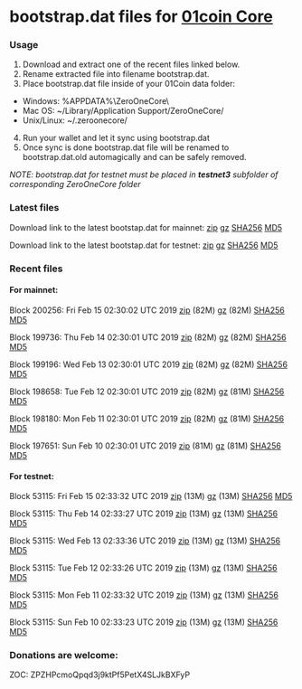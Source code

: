 # bootstrap.dat files for [01coin Core](https://01coin.io)

### Usage

1. Download and extract one of the recent files linked below.
2. Rename extracted file into filename bootstrap.dat.
3. Place bootstrap.dat file inside of your 01Coin data folder:
 - Windows: %APPDATA%\ZeroOneCore\
 - Mac OS: ~/Library/Application Support/ZeroOneCore/
 - Unix/Linux: ~/.zeroonecore/
4. Run your wallet and let it sync using bootstrap.dat
5. Once sync is done bootstrap.dat file will be renamed to bootstrap.dat.old automagically and can be safely removed.

_NOTE: bootstrap.dat for testnet must be placed in **testnet3** subfolder of corresponding ZeroOneCore folder_

### Latest files
Download link to the latest bootstap.dat for mainnet: [zip](https://files.01coin.io/mainnet/bootstrap.dat.zip) [gz](https://files.01coin.io/mainnet/bootstrap.dat.tar.gz) [SHA256](https://files.01coin.io/mainnet/sha256.txt) [MD5](https://files.01coin.io/mainnet/md5.txt)

Download link to the latest bootstap.dat for testnet: [zip](https://files.01coin.io/testnet/bootstrap.dat.zip) [gz](https://files.01coin.io/testnet/bootstrap.dat.tar.gz) [SHA256](https://files.01coin.io/testnet/sha256.txt) [MD5](https://files.01coin.io/testnet/md5.txt)

### Recent files

#### For mainnet:

Block 200256: Fri Feb 15 02:30:02 UTC 2019 [zip](https://files.01coin.io/mainnet/2019-02-15/bootstrap.dat.zip) (82M) [gz](https://files.01coin.io/mainnet/2019-02-15/bootstrap.dat.tar.gz) (82M) [SHA256](https://files.01coin.io/mainnet/2019-02-15/sha256.txt) [MD5](https://files.01coin.io/mainnet/2019-02-15/md5.txt)

Block 199736: Thu Feb 14 02:30:01 UTC 2019 [zip](https://files.01coin.io/mainnet/2019-02-14/bootstrap.dat.zip) (82M) [gz](https://files.01coin.io/mainnet/2019-02-14/bootstrap.dat.tar.gz) (82M) [SHA256](https://files.01coin.io/mainnet/2019-02-14/sha256.txt) [MD5](https://files.01coin.io/mainnet/2019-02-14/md5.txt)

Block 199196: Wed Feb 13 02:30:01 UTC 2019 [zip](https://files.01coin.io/mainnet/2019-02-13/bootstrap.dat.zip) (82M) [gz](https://files.01coin.io/mainnet/2019-02-13/bootstrap.dat.tar.gz) (82M) [SHA256](https://files.01coin.io/mainnet/2019-02-13/sha256.txt) [MD5](https://files.01coin.io/mainnet/2019-02-13/md5.txt)

Block 198658: Tue Feb 12 02:30:01 UTC 2019 [zip](https://files.01coin.io/mainnet/2019-02-12/bootstrap.dat.zip) (82M) [gz](https://files.01coin.io/mainnet/2019-02-12/bootstrap.dat.tar.gz) (81M) [SHA256](https://files.01coin.io/mainnet/2019-02-12/sha256.txt) [MD5](https://files.01coin.io/mainnet/2019-02-12/md5.txt)

Block 198180: Mon Feb 11 02:30:01 UTC 2019 [zip](https://files.01coin.io/mainnet/2019-02-11/bootstrap.dat.zip) (82M) [gz](https://files.01coin.io/mainnet/2019-02-11/bootstrap.dat.tar.gz) (81M) [SHA256](https://files.01coin.io/mainnet/2019-02-11/sha256.txt) [MD5](https://files.01coin.io/mainnet/2019-02-11/md5.txt)

Block 197651: Sun Feb 10 02:30:01 UTC 2019 [zip](https://files.01coin.io/mainnet/2019-02-10/bootstrap.dat.zip) (81M) [gz](https://files.01coin.io/mainnet/2019-02-10/bootstrap.dat.tar.gz) (81M) [SHA256](https://files.01coin.io/mainnet/2019-02-10/sha256.txt) [MD5](https://files.01coin.io/mainnet/2019-02-10/md5.txt)


#### For testnet:

Block 53115: Fri Feb 15 02:33:32 UTC 2019 [zip](https://files.01coin.io/testnet/2019-02-15/bootstrap.dat.zip) (13M) [gz](https://files.01coin.io/testnet/2019-02-15/bootstrap.dat.tar.gz) (13M) [SHA256](https://files.01coin.io/testnet/2019-02-15/sha256.txt) [MD5](https://files.01coin.io/testnet/2019-02-15/md5.txt)

Block 53115: Thu Feb 14 02:33:27 UTC 2019 [zip](https://files.01coin.io/testnet/2019-02-14/bootstrap.dat.zip) (13M) [gz](https://files.01coin.io/testnet/2019-02-14/bootstrap.dat.tar.gz) (13M) [SHA256](https://files.01coin.io/testnet/2019-02-14/sha256.txt) [MD5](https://files.01coin.io/testnet/2019-02-14/md5.txt)

Block 53115: Wed Feb 13 02:33:36 UTC 2019 [zip](https://files.01coin.io/testnet/2019-02-13/bootstrap.dat.zip) (13M) [gz](https://files.01coin.io/testnet/2019-02-13/bootstrap.dat.tar.gz) (13M) [SHA256](https://files.01coin.io/testnet/2019-02-13/sha256.txt) [MD5](https://files.01coin.io/testnet/2019-02-13/md5.txt)

Block 53115: Tue Feb 12 02:33:26 UTC 2019 [zip](https://files.01coin.io/testnet/2019-02-12/bootstrap.dat.zip) (13M) [gz](https://files.01coin.io/testnet/2019-02-12/bootstrap.dat.tar.gz) (13M) [SHA256](https://files.01coin.io/testnet/2019-02-12/sha256.txt) [MD5](https://files.01coin.io/testnet/2019-02-12/md5.txt)

Block 53115: Mon Feb 11 02:33:32 UTC 2019 [zip](https://files.01coin.io/testnet/2019-02-11/bootstrap.dat.zip) (13M) [gz](https://files.01coin.io/testnet/2019-02-11/bootstrap.dat.tar.gz) (13M) [SHA256](https://files.01coin.io/testnet/2019-02-11/sha256.txt) [MD5](https://files.01coin.io/testnet/2019-02-11/md5.txt)

Block 53115: Sun Feb 10 02:33:23 UTC 2019 [zip](https://files.01coin.io/testnet/2019-02-10/bootstrap.dat.zip) (13M) [gz](https://files.01coin.io/testnet/2019-02-10/bootstrap.dat.tar.gz) (13M) [SHA256](https://files.01coin.io/testnet/2019-02-10/sha256.txt) [MD5](https://files.01coin.io/testnet/2019-02-10/md5.txt)


### Donations are welcome:

ZOC: ZPZHPcmoQpqd3j9ktPf5PetX4SLJkBXFyP
